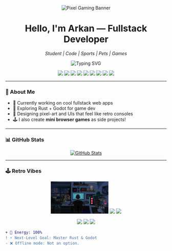 <p align="center">
  <picture>
    <source media="(prefers-color-scheme: dark)" srcset="./pixel-banner-dark.gif">
    <img alt="Pixel Gaming Banner" src="https://i.pinimg.com/736x/75/e5/10/75e510dc5fd98f97a390af2b395b907b.jpg">
  </picture>
</p>

<h1 align="center"> Hello, I'm <strong>Arkan</strong> — Fullstack Developer</h1>
<p align="center"><em>Student  | Code  | Sports  | Pets  | Games</em></p>

<p align="center">
  <img src="https://readme-typing-svg.demolab.com?font=Press+Start+2P&size=16&pause=1000&center=true&vCenter=true&width=500&lines=Fullstack+Developer;React+%2B+Tailwind+Lover;Pixel+Gaming+Enthusiast" alt="Typing SVG" />
</p>


<p align="center">
  <img src="https://img.shields.io/badge/⚙️-Fullstack-blueviolet" />
  <img src="https://img.shields.io/badge/-React-61dafb?logo=react&logoColor=black" />
  <img src="https://img.shields.io/badge/-JavaScript-f7df1e?logo=javascript&logoColor=black" />
  <img src="https://img.shields.io/badge/-Python-3776AB?logo=python&logoColor=white" />
  <img src="https://img.shields.io/badge/☕-Java-007396?logo=java&logoColor=white" />
  <img src="https://img.shields.io/badge/-Tailwind-38bdf8?logo=tailwindcss&logoColor=white" />
  <img src="https://img.shields.io/badge/-PHP-777bb4?logo=php&logoColor=white" />
  <img src="https://img.shields.io/badge/💻-VSCode-007ACC?logo=visual-studio-code&logoColor=white" />
  <img src="https://img.shields.io/badge/-Git-F05032?logo=git&logoColor=white" />
</p>

---

### 🧠 About Me
- 🔭 Currently working on cool fullstack web apps  
- 🧪 Exploring Rust + Godot for game dev  
- 🎨 Designing pixel-art and UIs that feel like retro consoles  
- 🕹️ I also create **mini browser games** as side projects!

---
### 📊 GitHub Stats
<p align="center">
  <a href="https://github.com/Shibarkan">
    <img src="https://github-readme-stats.vercel.app/api?username=Shibarkan&show_icons=true&theme=tokyonight&bg_color=000000&icon_color=79ff97" alt="GitHub Stats" />
  </a>
</p>

---

### 🕹️ Retro Vibes
<p align="center">
  <img src="./img/coding.gif" width="180"/>
  <img src="https://i.pinimg.com/736x/18/da/73/18da73b6a3e0ea8055f1d0e0fd9a51e8.jpg" width="180"/>
  <img src="https://i.pinimg.com/736x/dc/1c/3b/dc1c3bfa0e1c11f2ab996af0c2e91437.jpg" width="180"/>
</p>
<p align="center"> <a href="https://github.com/Shibarkan"><img src="https://img.shields.io/badge/GitHub-%2312100E.svg?style=for-the-badge&logo=github&logoColor=white"/></a> <a href="https://linkedin.com/in/yourprofile"><img src="https://img.shields.io/badge/LinkedIn-%230077B5.svg?style=for-the-badge&logo=linkedin&logoColor=white"/></a> <a href="shibarkan01@gmail.com"><img src="https://img.shields.io/badge/Email-D14836?style=for-the-badge&logo=gmail&logoColor=white"/></a> </p> 

```diff
+ 🔋 Energy: 100%
! ⚡ Next‑Level Goal: Master Rust & Godot
- ❌ Offline mode: Not an option.



